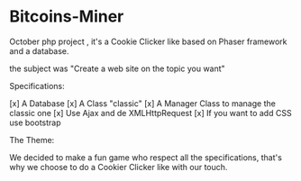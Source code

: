# Bitcoins-Miner
October php project , it's a Cookie Clicker like based on Phaser framework and a database.

the subject was "Create a web site on the topic you want"

Specifications:

[x] A Database
[x] A Class "classic"
[x] A Manager Class to manage the classic one
[x] Use Ajax and de XMLHttpRequest
[x] If you want to add CSS use bootstrap 

The Theme:

We decided to make a fun game who respect all the specifications, that's why we choose to do a Cookier Clicker like with our touch. 
